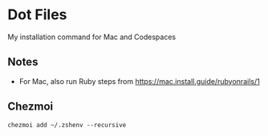 # Dot Files

My installation command for Mac and Codespaces

## Notes

* For Mac, also run Ruby steps from <https://mac.install.guide/rubyonrails/1>

## Chezmoi

```
chezmoi add ~/.zshenv --recursive
```
